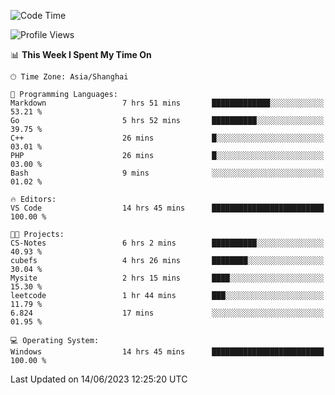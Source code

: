 <!--START_SECTION:waka-->
![Code Time](http://img.shields.io/badge/Code%20Time-988%20hrs%2050%20mins-blue)

![Profile Views](http://img.shields.io/badge/Profile%20Views-0-blue)

📊 **This Week I Spent My Time On** 

```text
🕑︎ Time Zone: Asia/Shanghai

💬 Programming Languages: 
Markdown                 7 hrs 51 mins       █████████████░░░░░░░░░░░░   53.21 % 
Go                       5 hrs 52 mins       ██████████░░░░░░░░░░░░░░░   39.75 % 
C++                      26 mins             █░░░░░░░░░░░░░░░░░░░░░░░░   03.01 % 
PHP                      26 mins             █░░░░░░░░░░░░░░░░░░░░░░░░   03.00 % 
Bash                     9 mins              ░░░░░░░░░░░░░░░░░░░░░░░░░   01.02 % 

🔥 Editors: 
VS Code                  14 hrs 45 mins      █████████████████████████   100.00 % 

🐱‍💻 Projects: 
CS-Notes                 6 hrs 2 mins        ██████████░░░░░░░░░░░░░░░   40.93 % 
cubefs                   4 hrs 26 mins       ████████░░░░░░░░░░░░░░░░░   30.04 % 
Mysite                   2 hrs 15 mins       ████░░░░░░░░░░░░░░░░░░░░░   15.30 % 
leetcode                 1 hr 44 mins        ███░░░░░░░░░░░░░░░░░░░░░░   11.79 % 
6.824                    17 mins             ░░░░░░░░░░░░░░░░░░░░░░░░░   01.95 % 

💻 Operating System: 
Windows                  14 hrs 45 mins      █████████████████████████   100.00 % 
```


 Last Updated on 14/06/2023 12:25:20 UTC
<!--END_SECTION:waka-->